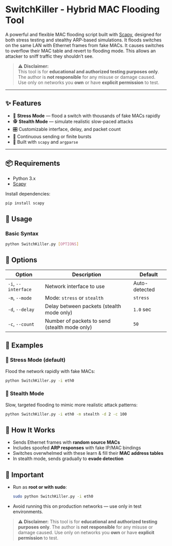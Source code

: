 # SwitchKiller - Hybrid MAC Flooding Tool

A powerful and flexible MAC flooding script built with [Scapy](https://scapy.net), designed for both stress testing and stealthy ARP-based simulations.
It floods switches on the same LAN with Ethernet frames from fake MACs. It causes switches to overflow their MAC table and revert to flooding mode.
This allows an attacker to sniff traffic they shouldn’t see.

> ⚠️ **Disclaimer:**  
> This tool is for **educational and authorized testing purposes only**.  
> The author is **not responsible** for any misuse or damage caused.  
> Use only on networks you **own** or have **explicit permission** to test.

---

## ✨ Features

- 🚀 **Stress Mode** — flood a switch with thousands of fake MACs rapidly  
- 🕵️ **Stealth Mode** — simulate realistic slow-paced attacks  
- 🎛️ Customizable interface, delay, and packet count  
- 🔁 Continuous sending or finite bursts  
- 🔧 Built with `scapy` and `argparse`

---

## 📦 Requirements

- Python 3.x  
- [Scapy](https://scapy.net)

Install dependencies:
```bash
pip install scapy
```

## 🚀 Usage

### Basic Syntax

```bash
python SwitchKiller.py [OPTIONS]
```

## 🔋 Options

| Option              | Description                                   | Default       |
| ------------------- | --------------------------------------------- | ------------- |
| `-i`, `--interface` | Network interface to use                      | Auto-detected |
| `-m`, `--mode`      | Mode: `stress` or `stealth`                   | `stress`      |
| `-d`, `--delay`     | Delay between packets (stealth mode only)     | `1.0` sec     |
| `-c`, `--count`     | Number of packets to send (stealth mode only) | `50`          |

## 📌 Examples

### 💨 Stress Mode (default)

Flood the network rapidly with fake MACs:

```bash
python SwitchKiller.py -i eth0
```

### 🐢 Stealth Mode

Slow, targeted flooding to mimic more realistic attack patterns:

```bash
python SwitchKiller.py -i eth0 -m stealth -d 2 -c 100
```

## 🧠 How It Works

* Sends Ethernet frames with **random source MACs**
* Includes spoofed **ARP responses** with fake IP/MAC bindings
* Switches overwhelmed with these learn & fill their **MAC address tables**
* In stealth mode, sends gradually to **evade detection**

## 🚫 Important

* Run as **root or with sudo**:

  ```bash
  sudo python SwitchKiller.py -i eth0
  ```

* Avoid running this on production networks — use only in test environments.

> ⚠️ **Disclaimer:**
> This tool is for **educational and authorized testing purposes only**.
> The author is **not responsible** for any misuse or damage caused.
> Use only on networks you **own** or have **explicit permission** to test.

